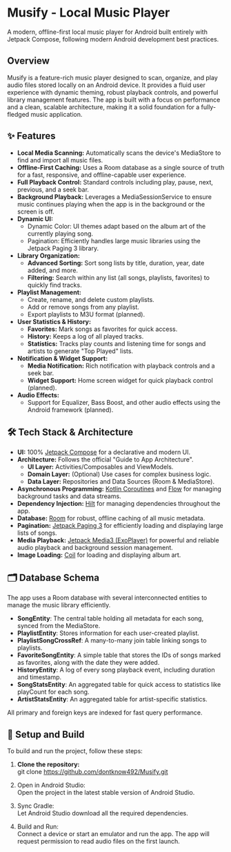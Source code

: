 # **Musify \- Local Music Player**

A modern, offline-first local music player for Android built entirely with Jetpack Compose, following modern Android development best practices.

## **Overview**

Musify is a feature-rich music player designed to scan, organize, and play audio files stored locally on an Android device. It provides a fluid user experience with dynamic theming, robust playback controls, and powerful library management features. The app is built with a focus on performance and a clean, scalable architecture, making it a solid foundation for a fully-fledged music application.

## **✨ Features**

* **Local Media Scanning:** Automatically scans the device's MediaStore to find and import all music files.
* **Offline-First Caching:** Uses a Room database as a single source of truth for a fast, responsive, and offline-capable user experience.
* **Full Playback Control:** Standard controls including play, pause, next, previous, and a seek bar.
* **Background Playback:** Leverages a MediaSessionService to ensure music continues playing when the app is in the background or the screen is off.
* **Dynamic UI:**
    * Dynamic Color: UI themes adapt based on the album art of the currently playing song.
    * Pagination: Efficiently handles large music libraries using the Jetpack Paging 3 library.
* **Library Organization:**
    * **Advanced Sorting:** Sort song lists by title, duration, year, date added, and more.
    * **Filtering:** Search within any list (all songs, playlists, favorites) to quickly find tracks.
* **Playlist Management:**
    * Create, rename, and delete custom playlists.
    * Add or remove songs from any playlist.
    * Export playlists to M3U format (planned).
* **User Statistics & History:**
    * **Favorites:** Mark songs as favorites for quick access.
    * **History:** Keeps a log of all played tracks.
    * **Statistics:** Tracks play counts and listening time for songs and artists to generate "Top Played" lists.
* **Notification & Widget Support:**
    * **Media Notification:** Rich notification with playback controls and a seek bar.
    * **Widget Support:** Home screen widget for quick playback control (planned).
* **Audio Effects:**
    * Support for Equalizer, Bass Boost, and other audio effects using the Android framework (planned).

## **🛠 Tech Stack & Architecture**

* **UI:** 100% [Jetpack Compose](https://developer.android.com/jetpack/compose) for a declarative and modern UI.
* **Architecture:** Follows the official "Guide to App Architecture".
    * **UI Layer:** Activities/Composables and ViewModels.
    * **Domain Layer:** (Optional) Use cases for complex business logic.
    * **Data Layer:** Repositories and Data Sources (Room & MediaStore).
* **Asynchronous Programming:** [Kotlin Coroutines](https://kotlinlang.org/docs/coroutines-overview.html) and [Flow](https://kotlinlang.org/docs/flow.html) for managing background tasks and data streams.
* **Dependency Injection:** [Hilt](https://developer.android.com/training/dependency-injection/hilt-android) for managing dependencies throughout the app.
* **Database:** [Room](https://developer.android.com/training/data-storage/room) for robust, offline caching of all music metadata.
* **Pagination:** [Jetpack Paging 3](https://developer.android.com/topic/libraries/architecture/paging/v3-overview) for efficiently loading and displaying large lists of songs.
* **Media Playback:** [Jetpack Media3 (ExoPlayer)](https://www.google.com/search?q=https://developer.android.com/jetpack/media3) for powerful and reliable audio playback and background session management.
* **Image Loading:** [Coil](https://coil-kt.github.io/coil/) for loading and displaying album art.

## **🗂 Database Schema**

The app uses a Room database with several interconnected entities to manage the music library efficiently.

* **SongEntity**: The central table holding all metadata for each song, synced from the MediaStore.
* **PlaylistEntity**: Stores information for each user-created playlist.
* **PlaylistSongCrossRef**: A many-to-many join table linking songs to playlists.
* **FavoriteSongEntity**: A simple table that stores the IDs of songs marked as favorites, along with the date they were added.
* **HistoryEntity**: A log of every song playback event, including duration and timestamp.
* **SongStatsEntity**: An aggregated table for quick access to statistics like playCount for each song.
* **ArtistStatsEntity**: An aggregated table for artist-specific statistics.

All primary and foreign keys are indexed for fast query performance.

## **🚀 Setup and Build**

To build and run the project, follow these steps:

1. **Clone the repository:**  
   git clone https://github.com/dontknow492/Musify.git

2. Open in Android Studio:  
   Open the project in the latest stable version of Android Studio.
3. Sync Gradle:  
   Let Android Studio download all the required dependencies.
4. Build and Run:  
   Connect a device or start an emulator and run the app. The app will request permission to read audio files on the first launch.